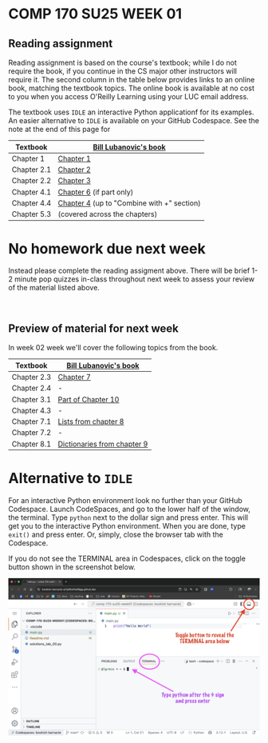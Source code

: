 # COMP 170 SU25 WEEK 01

## Reading assignment

Reading assignment is based on the course's textbook; while I do not require the book, if you continue in the CS major other instructors will require it. The second column in the table below provides links to an online book, matching the textbook topics. The online book is available at no cost to you when you access O'Reilly Learning using your LUC email address.

The textbook uses `IDLE` an interactive Python applicationf for its examples. An easier alternative to `IDLE` is available on your GitHub Codespace. See the note at the end of this page for 

| Textbook             | [Bill Lubanovic's book](https://shorturl.at/bO1CC)                 |
|----------------------|--------------------------------------------------------------------|
| Chapter 1            | [Chapter 1](https://shorturl.at/sbxNc)                             |
| Chapter 2.1          | [Chapter 2](https://shorturl.at/HLt0v)                             |
| Chapter 2.2          | [Chapter 3](https://shorturl.at/E1GaN)                             |
| Chapter 4.1          | [Chapter 6](https://shorturl.at/WcT64) (if part only)              |
| Chapter 4.4          | [Chapter 4](https://learning.oreilly.com/library/view/introducing-python-3rd/9781098174392/ch04.html) (up to "Combine with +" section)|
| Chapter 5.3          |(covered across the chapters)                               |


# No homework due next week

Instead please complete the reading assigment above. There will be brief 1-2 minute pop quizzes in-class throughout next week to assess your review of the material listed above.

</br>

## Preview of material for next week

In week 02 week we'll cover the following topics from the book.


| Textbook             | [Bill Lubanovic's book](https://shorturl.at/bO1CC)                 |
|----------------------|--------------------------------------------------------------------|
| Chapter 2.3          | [Chapter 7](https://learning.oreilly.com/library/view/introducing-python-3rd/9781098174392/ch07.html) |
| Chapter 2.4          | - |
| Chapter 3.1          | [Part of Chapter 10](https://learning.oreilly.com/library/view/introducing-python-3rd/9781098174392/ch10.html#c10_h_arguments) |
| Chapter 4.3          | - |
| Chapter 7.1          | [Lists from chapter 8](https://learning.oreilly.com/library/view/introducing-python-3rd/9781098174392/ch08.html#c08_h_list_create) |
| Chapter 7.2          | - |
| Chapter 8.1          | [Dictionaries from chapter 9](https://learning.oreilly.com/library/view/introducing-python-3rd/9781098174392/ch09.html#c09_h_dictionaries) |


# Alternative to `IDLE`

For an interactive Python environment look no further than your GitHub Codespace. Launch CodeSpaces, and go to the lower half of the window, the terminal. Type `python` next to the dollar sign and press enter. This will get you to the interactive Python environment. When you are done, type `exit()` and press enter. Or, simply, close the browser tab with the Codespace.

If you do not see the TERMINAL area in Codespaces, click on the toggle button shown in the screenshot below.

![](./terminal.png)
